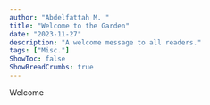 ```yaml
---
author: "Abdelfattah M. "
title: "Welcome to the Garden"
date: "2023-11-27"
description: "A welcome message to all readers."
tags: ["Misc."]
ShowToc: false
ShowBreadCrumbs: true
---
```

Welcome 